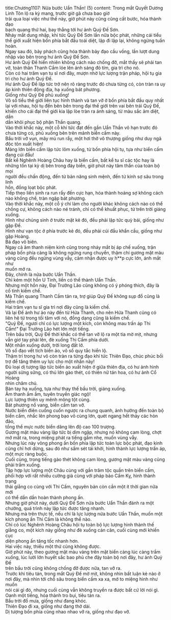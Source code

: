 title:Chương1107: Nửa bước Uẩn Thần! (5)
content:
Trong mắt Quyết Dương Linh Tôn lộ ra kỳ mang, trước giờ gã chưa bao giờ<br>trải qua loại việc như thế này, giờ phút này cũng cũng cất bước, hóa thành đạo<br>bạch quang thứ hai, bay thẳng tới hư ảnh Quỷ Đế Sơn.<br>Nháy mắt dung nhập, khí tức Quỷ Đế Sơn lần nữa bộc phát, những cái tiểu<br>thế giới xuất hiện bốn phía bắt đầu toái diệt, lập đi lập lại, không ngừng tuần<br>hoàn.<br>Ngay sau đó, bảy phách cũng hóa thành bảy đạo cầu vồng, lần lượt dung<br>nhập vào bên trong hư ảnh Quỷ Đế Sơn.<br>Hư ảnh Quỷ Đế hiển nhiên không cách nào chống đỡ, mắt thấy sẽ phải tan<br>vỡ, toàn thân Thanh Cầm lóe lên ánh sáng đỏ tím, gia trì cho nó.<br>Còn có hai trăm vạn tu sĩ nơi đây, mượn nhờ lực lượng trận pháp, hội tụ gia<br>trì cho hư ảnh Quỷ Đế.<br>Hư ảnh Quỷ Đế lập tức trở nên rõ ràng trước đó chưa từng có, còn tràn ra uy<br>áp kinh thiên động địa, hạ xuống bát phương.<br>Giống như Quỷ Đế phủ xuống!<br>Vô số tiểu thế giới liên tục hình thành và tan vỡ ở bốn phía bắt đầu quy nhất<br>lại với nhau, hội tụ đến bên bên trong đại thế giới trên vai bên trái Quỷ Đế,<br>khiến cho cái đại thế giới kia lập lòe tràn ra ánh sáng, từ màu sắc ảm diệt, dần<br>dần khôi phục bộ phận Thần quang.<br>Vào thời khắc này, một cỗ khí tức đạt đến gần Uẩn Thần vô hạn trước đó<br>chưa từng có, phủ xuống bên trên mảnh biển cấm này.<br>Bầu trời vỡ vụn, mây mù run rẩy, một hơi thở vô thượng giống như duy ngã<br>độc tôn xuất hiện!<br>Mảng lớn biển cấm lập tức lõm xuống, từ bốn phía hội tụ, tựa như biển cấm<br>đang cúi đầu!<br>Bất kể Nghênh Hoàng Châu hay là biển cấm, bất kể tu sĩ các tộc hay là<br>những tồn tại kỳ dị bên trong đáy biển, giờ phút này tâm thần của toàn bộ mọi<br>người đều chấn động, đến từ bản năng sinh mệnh, đến từ kính sợ sâu trong linh<br>hồn, đồng loạt bộc phát.<br>Tiếp theo liền sinh ra run rẩy đến cực hạn, hóa thành hoảng sợ không cách<br>nào khống chế, tràn ngập bát phương.<br>Vào thời khắc này, một cỗ ý chí làm cho người khác không cách nào có thể<br>chống cự, không cách nào né tránh, chỉ có thể khuất phục, từ trên trời giáng<br>xuống.<br>Hình như chúng sinh ở trước mặt kẻ đó, đều phải lập tức quỳ bái, giống như<br>gặp Đế.<br>Hình như vạn tộc ở phía trước kẻ đó, đều phải cúi đầu khẩn cầu, giống như<br>gặp Hoàng.<br>Bá đạo vô biên.<br>Ngay cả âm thanh niệm kinh cũng trong nháy mắt bị áp chế xuống, trận<br>pháp bốn phía càng là không ngừng rung chuyển, thậm chí gương mặt màu<br>vàng cũng đều ngừng vùng vẫy, cảm nhận được uy h**p cực lớn, ánh mắt như<br>muốn mở ra.<br>Đây, chính là nửa bước Uẩn Thần.<br>Chỉ kém một hồn U Tinh, liền có thể thành Uẩn Thần.<br>Nhưng một hồn này, Đại Trưởng Lão cũng không có ý phóng thích, đây là<br>cố tình kiềm chế.<br>Mà Thần quang Thanh Cầm tản ra, trợ giúp Quỷ Đế không sụp đổ cũng là<br>kiềm chế.<br>Hai trăm vạn tu sĩ gia trì nơi đây cũng là kiềm chế.<br>Vả lại Đế ảnh hư ảo này đến từ Hứa Thanh, cho nên Hứa Thanh cũng có<br>liên hệ từ trong tối tăm với nó, đồng dạng cũng là kiềm chế.<br>"Quỷ Đế, ngươi chỉ có lực lượng một kích, còn không mau trấn áp Thi<br>Cấm!" Đại Trưởng Lão hét lớn một tiếng.<br>Trên bầu trời, Quỷ Đế thời khắc có thể tan vỡ lộ ra một tia mờ mịt, nhưng<br>vẫn giơ tay phải lên, đè xuống Thi Cấm phía dưới.<br>Một nhấn xuống dưới, trời long đất lở.<br>Vô số đạo vết tích biến ảo, vô số quy tắc hiển lộ.<br>Thậm trí trong hư vô còn tràn ra từng đạo khí tức Thiên Đạo, chúc phúc bồi<br>trợ để tăng thêm uy lực cho một nhấn này!<br>Đủ loại dị tượng lập tức biến ảo xuất hiện ở giữa thiên địa, có hư ảnh hình<br>người sừng sững, có thú lớn gào thét, có thiên nữ tán hoa, có hư ảnh Cổ Hoàng<br>nhìn chăm chú.<br>Bàn tay hạ xuống, tựa như thay thế bầu trời, giáng xuống.<br>Âm thanh ầm ầm, tuyên truyền giác ngộ!<br>Lực lượng thiên uy mênh mông tột cùng.<br>Bát phương nổ vang, biển cấm tan vỡ.<br>Nước biển điên cuồng cuốn ngược ra chung quanh, ảnh hướng đến toàn bộ<br>biển cấm, nhấc lên phong bạo vô cùng lớn, quét ngang hết thảy các hòn đảo,<br>tổng thể mực nước biển dâng lên độ cao 100 trượng.<br>Gương mặt màu vàng lập tức bị dìm ngập, nhưng nó không cam lòng, chợt<br>mở mắt ra, trong miệng phát ra tiếng gầm nhẹ, muốn vùng vẫy.<br>Nhưng lúc này võng phong ấn bốn phía lập tức toàn lực bộc phát, đạo kinh<br>cũng chỉ hơi dừng, sau đó như sấm sét tái khởi, hình thành lực lượng trấn áp,<br>một mực ràng buộc.<br>Cuối cùng, trong tiếng gào thét không cam lòng, gương mặt màu vàng cũng<br>phải trầm xuống.<br>Tập hợp lực lượng một Châu cùng với gần trăm tộc quần trên biển cấm,<br>phối hợp với rất nhiều cường giả cùng với pháp bảo Cấm Kỵ, hình thành trạng<br>thái giằng co cùng với Thi Cấm, nguyên bản còn cần một ít thời gian nữa mới<br>có thể dần dần hoàn thành phong ấn.<br>Nhưng giờ phút này, dưới Quỷ Đế Sơn nửa bước Uẩn Thần đánh ra một<br>chưởng, quá trình này lập tức được tăng nhanh.<br>Nhưng mà trên thực tế, nếu chỉ là lực lượng nửa bước Uẩn Thần, muốn một<br>kích phong ấn Thi Cấm là không thể nào.<br>Chỉ có lúc Nghênh Hoàng Châu hội tụ toàn bộ lực lượng hình thành thế<br>giằng co, một kích này giống như đè xuống cán cân, cuối cùng mới khiến cục<br>diện phong ấn tăng tốc nhanh hơn.<br>Hai việc này, thiếu một thứ cũng không được.<br>Giờ phút này, theo gương mặt màu vàng trên mặt biển càng lúc càng trầm<br>xuống, lúc lưới lớn huyết sắc bao phủ che đậy toàn bộ nơi đây, hư ảnh Quỷ Đế<br>trên bầu trời cũng không chống đỡ được nữa, tan vỡ ra.<br>Trước khi tiêu tán, trong mắt Quỷ Đế mờ mịt, không nhìn bất luận kẻ nào ở<br>nơi đây, mà nhìn tới chỗ sâu trong biển cấm xa xa, mở to miệng hình như muốn<br>nói cái gì đó, nhưng cuối cùng vẫn không truyền ra được bất cứ lời nói gì.<br>Oanh một tiếng, hóa thành tro bụi, tiêu tán ra.<br>Bầu trời đổ mưa, giống như đang khóc.<br>Thiên Đạo đi xa, giống như đang thở dài.<br>Dị tượng bốn phía cũng nhao nhao vỡ ra, giống như đạo vỡ.